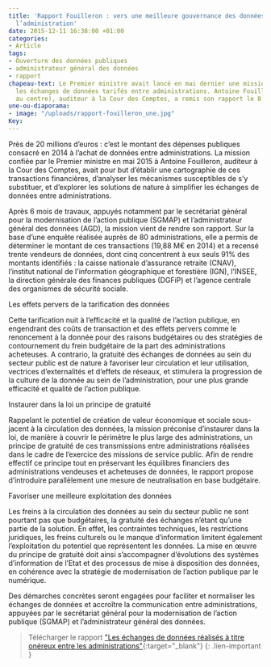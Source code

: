 ```yaml
---
title: 'Rapport Fouilleron : vers une meilleure gouvernance des données au sein de
  l’administration'
date: 2015-12-11 16:38:00 +01:00
categories:
- Article
tags:
- Ouverture des données publiques
- administrateur général des données
- rapport
chapeau-text: Le Premier ministre avait lancé en mai dernier une mission portant sur
  les échanges de données tarifés entre administrations. Antoine Fouilleron (photo,
  au centre), auditeur à la Cour des Comptes, a remis son rapport le 8 décembre 2015.
une-ou-diaporama:
- image: "/uploads/rapport-fouilleron_une.jpg"
Key: 
---
```


Près de 20 millions d’euros : c’est le montant des dépenses publiques consacré en 2014 à l’achat de données entre administrations. La mission confiée par le Premier ministre en mai 2015 à Antoine Fouilleron, auditeur à la Cour des Comptes, avait pour but d’établir une cartographie de ces transactions financières, d’analyser les mécanismes susceptibles de s’y substituer, et d’explorer les solutions  de nature à simplifier les échanges de données entre administrations.

Après 6 mois de travaux, appuyés notamment par le secrétariat général pour la modernisation de l’action publique (SGMAP) et l’administrateur général des données (AGD), la mission vient de rendre son rapport. Sur la base d’une enquête réalisée auprès de 80 administrations, elle a permis de déterminer le montant de ces transactions (19,88 M€ en 2014) et a recensé trente vendeurs de données, dont cinq concentrent à eux seuls 91% des montants identifiés : la caisse nationale d’assurance retraite (CNAV), l’institut national de l'information géographique et forestière (IGN), l’INSEE, la direction générale des finances publiques (DGFiP) et l’agence centrale des organismes de sécurité sociale.

Les effets pervers de la tarification des données

Cette tarification nuit à l’efficacité et la qualité de l’action publique, en engendrant des coûts de transaction et des effets pervers comme le renoncement à la donnée pour des raisons budgétaires ou des stratégies de contournement du frein budgétaire de la part des administrations acheteuses. A contrario, la gratuité des échanges de données au sein du secteur public est de nature à favoriser leur circulation et leur utilisation, vectrices d’externalités et d’effets de réseaux, et stimulera la progression de la culture de la donnée au sein de l’administration, pour une plus grande efficacité et qualité de l’action publique.

Instaurer dans la loi un principe de gratuité

Rappelant le potentiel de création de valeur économique et sociale sous-jacent à la circulation des données, la mission préconise d’instaurer dans la loi, de manière à couvrir le périmètre le plus large des administrations, un principe de gratuité de ces transmissions entre administrations réalisées dans le cadre de l’exercice des missions de service public. Afin de rendre effectif ce principe tout en préservant les équilibres financiers des administrations vendeuses et acheteuses de données, le rapport propose d’introduire parallèlement une mesure de neutralisation en base budgétaire.

Favoriser une meilleure exploitation des données

Les freins à la circulation des données au sein du secteur public ne sont pourtant pas que budgétaires, la gratuité des échanges n’étant qu’une partie de la solution. En effet, les contraintes techniques, les restrictions juridiques, les freins culturels ou le manque d’information limitent également l’exploitation du potentiel que représentent les données. La mise en œuvre du principe de gratuité doit ainsi s’accompagner d’évolutions des systèmes d’information de l’Etat et des processus de mise à disposition des données, en cohérence avec la stratégie de modernisation de l’action publique par le numérique.

Des démarches concrètes seront engagées pour faciliter et normaliser les échanges de données et accroître la communication entre administrations, appuyées par le secrétariat général pour la modernisation de l’action publique (SGMAP) et l’administrateur général des données.

>Télécharger le rapport ["Les échanges de données réalisés à titre onéreux entre les administrations"](https://www.modernisation.gouv.fr/sites/default/files/fichiers-attaches/rapport_echanges-donnees-entre-administrations.pdf){:target="_blank"}
{: .lien-important }
